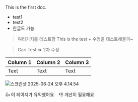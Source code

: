 This is the first doc.
* test1
* test2
* 한글도 가능

> 여러가지를 테스트함
> This is the test + 수정을 테스트해볼까~

> Gari Test => 2차 수정


| Column 1 | Column 2 | Column 3 |
| -------- | -------- | -------- |
| Text     | Text     | Text     |

![스크린샷 2025-06-24 오후 4.14.54](https://hackmd.io/_uploads/SymoUosNlg.png)

<div style="display: flex; gap: 1rem;">
  <a href="https://github.com/web3classdao/kaist2025/issues/new?title=[Feedback]+{{ page.title }}" target="_blank" style="text-decoration:none;">
    👍 이 페이지가 유익했어요
  </a>
  <a href="https://github.com/web3classdao/kaist2025/issues/new?title=[Improvement]+{{ page.title }}" target="_blank" style="text-decoration:none;">
    👎 개선이 필요해요
  </a>
</div>
